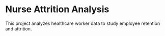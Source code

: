 # Nurse Attrition Analysis
This project analyzes healthcare worker data to study employee retention and attrition.
